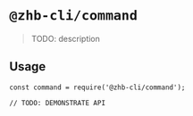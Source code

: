 # `@zhb-cli/command`

> TODO: description

## Usage

```
const command = require('@zhb-cli/command');

// TODO: DEMONSTRATE API
```
